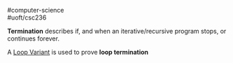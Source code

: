 #computer-science  
#uoft/csc236 

**Termination** describes if, and when an iterative/recursive program stops, or continues forever.

A [Loop Variant](Loop%20Variant.md) is used to prove **loop termination**